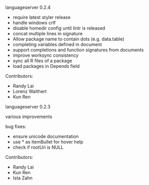 languageserver 0.2.4

   - require latest styler release
   - handle windows crlf
   - disable homedir config until lintr is released
   - concat multiple lines in signature
   - Allow package name to contain dots (e.g. data.table)
   - completing variables defined in document 
   - support completions and function signatures from documents
   - improve worksync consistency
   - sync all R files of a package
   - load packages in Depends field

  Contributors:
   - Randy Lai
   - Lorenz Walthert
   - Kun Ren

languageserver 0.2.3

  various improvements

  bug fixes:
   - ensure unicode documentation
   - use * as itemBullet for hover help
   - check if rootUri is NULL

  Contributors:
   - Randy Lai
   - Kun Ren
   - Ista Zahn
